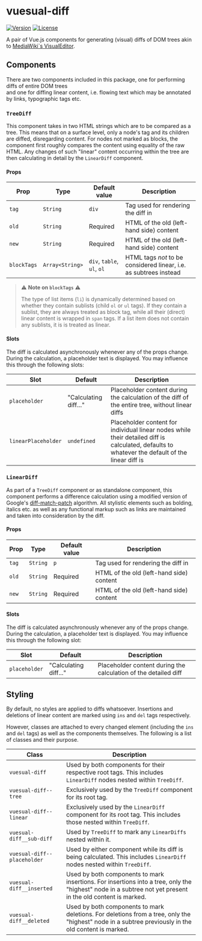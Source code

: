 # vuesual-diff
<a href="https://www.npmjs.com/package/vuesual-diff"><img src="https://img.shields.io/npm/v/vuesual-diff.svg?sanitize=true" alt="Version"></a> <a href="https://www.npmjs.com/package/vuesual-diff"><img src="https://img.shields.io/npm/l/vuesual-diff.svg?sanitize=true" alt="License"></a>  

A pair of Vue.js components for generating (visual) diffs of DOM trees akin to [MediaWiki`s VisualEditor](https://www.mediawiki.org/wiki/VisualEditor/Diffs).  

## Components
There are two components included in this package, one for performing diffs of entire DOM trees  
and one for diffing linear content, i.e. flowing text which may be annotated by links, typographic tags etc.  

### `TreeDiff`
This component takes in two HTML strings which are to be compared as a tree. This means that on a surface level, only a node's tag and
its children are diffed, disregarding content. For nodes not marked as blocks, the component first roughly compares the content
using equality of the raw HTML. Any changes of such "linear" content occurring within the tree are then calculating in detail by the
`LinearDiff` component.

#### Props
| Prop         | Type           | Default value              | Description                                                       |
| ----------- | --------------- | -------------------------- | ----------------------------------------------------------------- |
| `tag`       | `String`        | `div`                      | Tag used for rendering the diff in                                |
| `old`       | `String`        | Required                   | HTML of the old (left-hand side) content                          |
| `new`       | `String`        | Required                   | HTML of the old (left-hand side) content                          |
| `blockTags` | `Array<String>` | `div`, `table`, `ul`, `ol` | HTML tags *not* to be considered linear, i.e. as subtrees instead |

> ⚠️ **Note on `blockTags`** ⚠️
> 
> The type of list items (`li`) is dynamically determined based on whether they contain sublists (child `ol` or `ul` tags).
> If they contain a sublist, they are always treated as block tag, while all their (direct) linear content is wrapped in `span` tags.
> If a list item does not contain any sublists, it is is treated as linear.

#### Slots
The diff is calculated asynchronously whenever any of the props change. During the calculation, a placeholder text is displayed.
You may influence this through the following slots:

| Slot                | Default               | Description                                                                                                                                     |
| ------------------- | --------------------- | ----------------------------------------------------------------------------------------------------------------------------------------------- |
| `placeholder`       | "Calculating diff..." | Placeholder content during the calculation of the diff of the entire tree, without linear diffs                                                 |
| `linearPlaceholder` | `undefined`           | Placeholder content for individual linear nodes while their detailed diff is calculated, defaults to whatever the default of the linear diff is |

### `LinearDiff`
As part of a `TreeDiff` component or as standalone component, this component performs a difference calculation using a modified version of
Google's [diff-match-patch](https://github.com/google/diff-match-patch) algorithm. All stylistic elements such as bolding, italics etc.
as well as any functional markup such as links are maintained and taken into consideration by the diff.

#### Props
| Prop         | Type           | Default value              | Description                              |
| ----------- | --------------- | -------------------------- | ---------------------------------------- |
| `tag`       | `String`        | `p`                        | Tag used for rendering the diff in       |
| `old`       | `String`        | Required                   | HTML of the old (left-hand side) content |
| `new`       | `String`        | Required                   | HTML of the old (left-hand side) content |

#### Slots
The diff is calculated asynchronously whenever any of the props change. During the calculation, a placeholder text is displayed.
You may influence this through the following slot:

| Slot          | Default               | Description                                                     |
| ------------- | --------------------- | --------------------------------------------------------------- |
| `placeholder` | "Calculating diff..." | Placeholder content during the calculation of the detailed diff |

## Styling
By default, no styles are applied to diffs whatsoever. Insertions and deletions of linear content are marked using `ins` and `del` tags respectively.

However, classes are attached to every changed element (including the `ins` and `del` tags) as well as the components themselves.
The following is a list of classes and their purpose.

| Class                       | Description                                                                                                                                                |
| --------------------        | ---------------------------------------------------------------------------------------------------------------------------------------------------------- |
| `vuesual-diff`              | Used by both components for their respective root tags. This includes `LinearDiff` nodes nested within `TreeDiff`.                                         |
| `vuesual-diff--tree`        | Exclusively used by the `TreeDiff` component for its root tag.                                                                                             |
| `vuesual-diff--linear`      | Exclusively used by the `LinearDiff` component for its root tag. This includes those nested within `TreeDiff`.                                             |
| `vuesual-diff__sub-diff`    | Used by `TreeDiff` to mark any `LinearDiffs` nested within it.                                                                                             |
| `vuesual-diff--placeholder` | Used by either component while its diff is being calculated. This includes `LinearDiff` nodes nested within `TreeDiff`.                                    |
| `vuesual-diff__inserted`    | Used by both components to mark insertions. For insertions into a tree, only the "highest" node in a subtree not yet present in the old content is marked. |
| `vuesual-diff__deleted`     | Used by both components to mark deletions. For deletions from a tree, only the "highest" node in a subtree previously in the old content is marked.        |

